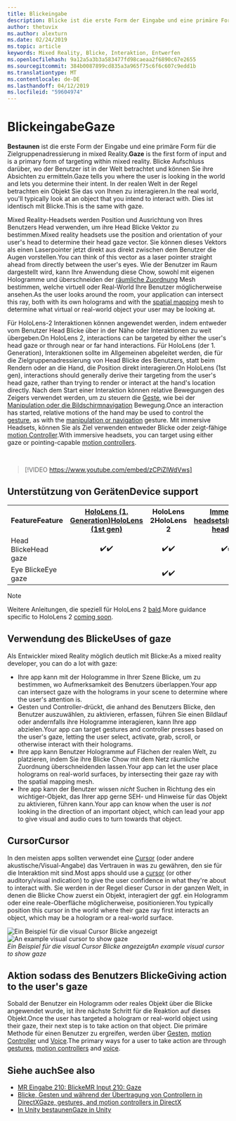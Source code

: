 ```yaml
---
title: Blickeingabe
description: Blicke ist die erste Form der Eingabe und eine primäre Form für die Zielgruppenadressierung in mixed Reality.
author: thetuvix
ms.author: alexturn
ms.date: 02/24/2019
ms.topic: article
keywords: Mixed Reality, Blicke, Interaktion, Entwerfen
ms.openlocfilehash: 9a12a5a3b3a583477fd98caeaa2f6890c67e2655
ms.sourcegitcommit: 384b0087899cd835a3a965f75c6f6c607c9edd1b
ms.translationtype: MT
ms.contentlocale: de-DE
ms.lasthandoff: 04/12/2019
ms.locfileid: "59604974"
---
```

# <a name="gaze"></a><span data-ttu-id="b975f-104">Blickeingabe</span><span class="sxs-lookup"><span data-stu-id="b975f-104">Gaze</span></span>

<span data-ttu-id="b975f-105">**Bestaunen** ist die erste Form der Eingabe und eine primäre Form für die Zielgruppenadressierung in mixed Reality.</span><span class="sxs-lookup"><span data-stu-id="b975f-105">**Gaze** is the first form of input and is a primary form of targeting within mixed reality.</span></span> <span data-ttu-id="b975f-106">Blicke Aufschluss darüber, wo der Benutzer ist in der Welt betrachtet und können Sie ihre Absichten zu ermitteln.</span><span class="sxs-lookup"><span data-stu-id="b975f-106">Gaze tells you where the user is looking in the world and lets you determine their intent.</span></span> <span data-ttu-id="b975f-107">In der realen Welt in der Regel betrachten ein Objekt Sie das von Ihnen zu interagieren.</span><span class="sxs-lookup"><span data-stu-id="b975f-107">In the real world, you'll typically look at an object that you intend to interact with.</span></span> <span data-ttu-id="b975f-108">Dies ist identisch mit Blicke.</span><span class="sxs-lookup"><span data-stu-id="b975f-108">This is the same with gaze.</span></span>

<span data-ttu-id="b975f-109">Mixed Reality-Headsets werden Position und Ausrichtung von Ihres Benutzers Head verwenden, um ihre Head Blicke Vektor zu bestimmen.</span><span class="sxs-lookup"><span data-stu-id="b975f-109">Mixed reality headsets use the position and orientation of your user's head to determine their head gaze vector.</span></span> <span data-ttu-id="b975f-110">Sie können dieses Vektors als einen Laserpointer jetzt direkt aus direkt zwischen dem Benutzer die Augen vorstellen.</span><span class="sxs-lookup"><span data-stu-id="b975f-110">You can think of this vector as a laser pointer straight ahead from directly between the user's eyes.</span></span> <span data-ttu-id="b975f-111">Wie der Benutzer im Raum dargestellt wird, kann Ihre Anwendung diese Chow, sowohl mit eigenen Hologramme und überschneiden der [räumliche Zuordnung](spatial-mapping.md) Mesh bestimmen, welche virtuell oder Real-World Ihre Benutzer möglicherweise ansehen.</span><span class="sxs-lookup"><span data-stu-id="b975f-111">As the user looks around the room, your application can intersect this ray, both with its own holograms and with the [spatial mapping](spatial-mapping.md) mesh to determine what virtual or real-world object your user may be looking at.</span></span>

<span data-ttu-id="b975f-112">Für HoloLens-2 Interaktionen können angewendet werden, indem entweder vom Benutzer Head Blicke über in der Nähe oder Interaktionen zu weit übergeben.</span><span class="sxs-lookup"><span data-stu-id="b975f-112">On HoloLens 2, interactions can be targeted by either the user's head gaze or through near or far hand interactions.</span></span>  <span data-ttu-id="b975f-113">Für HoloLens (der 1. Generation), Interaktionen sollte im Allgemeinen abgeleitet werden, die für die Zielgruppenadressierung von Head Blicke des Benutzers, statt beim Rendern oder an die Hand, die Position direkt interagieren.</span><span class="sxs-lookup"><span data-stu-id="b975f-113">On HoloLens (1st gen), interactions should generally derive their targeting from the user's head gaze, rather than trying to render or interact at the hand's location directly.</span></span> <span data-ttu-id="b975f-114">Nach dem Start einer Interaktion können relative Bewegungen des Zeigers verwendet werden, um zu steuern die [Geste](gestures.md), wie bei der [Manipulation oder die Bildschirmnavigation](gestures.md#composite-gestures) Bewegung.</span><span class="sxs-lookup"><span data-stu-id="b975f-114">Once an interaction has started, relative motions of the hand may be used to control the [gesture](gestures.md), as with the [manipulation or navigation](gestures.md#composite-gestures) gesture.</span></span> <span data-ttu-id="b975f-115">Mit immersive Headsets, können Sie als Ziel verwenden entweder Blicke oder zeigt-fähige [motion Controller](motion-controllers.md).</span><span class="sxs-lookup"><span data-stu-id="b975f-115">With immersive headsets, you can target using either gaze or pointing-capable [motion controllers](motion-controllers.md).</span></span>

<br>

>[!VIDEO https://www.youtube.com/embed/zCPiZlWdVws]

## <a name="device-support"></a><span data-ttu-id="b975f-116">Unterstützung von Geräten</span><span class="sxs-lookup"><span data-stu-id="b975f-116">Device support</span></span>

<table>
<tr>
<th><span data-ttu-id="b975f-117">Feature</span><span class="sxs-lookup"><span data-stu-id="b975f-117">Feature</span></span></th><th style="width:150px"> <span data-ttu-id="b975f-118"><a href="hololens-hardware-details.md">HoloLens (1. Generation)</a></span><span class="sxs-lookup"><span data-stu-id="b975f-118"><a href="hololens-hardware-details.md">HoloLens (1st gen)</a></span></span></th><th style="width:150px"><span data-ttu-id="b975f-119">HoloLens 2</span><span class="sxs-lookup"><span data-stu-id="b975f-119">HoloLens 2</span></span></th><th style="width:150px"> <span data-ttu-id="b975f-120"><a href="immersive-headset-hardware-details.md">Immersive headsets</a></span><span class="sxs-lookup"><span data-stu-id="b975f-120"><a href="immersive-headset-hardware-details.md">Immersive headsets</a></span></span></th>
</tr><tr>
<td> <span data-ttu-id="b975f-121">Head Blicke</span><span class="sxs-lookup"><span data-stu-id="b975f-121">Head gaze</span></span></td><td style="text-align: center;"> <span data-ttu-id="b975f-122">✔️</span><span class="sxs-lookup"><span data-stu-id="b975f-122">✔️</span></span></td><td style="text-align: center;"> <span data-ttu-id="b975f-123">✔️</span><span class="sxs-lookup"><span data-stu-id="b975f-123">✔️</span></span></td><td style="text-align: center;"> <span data-ttu-id="b975f-124">✔️</span><span class="sxs-lookup"><span data-stu-id="b975f-124">✔️</span></span></td>
</tr><tr>
<td> <span data-ttu-id="b975f-125">Eye Blicke</span><span class="sxs-lookup"><span data-stu-id="b975f-125">Eye gaze</span></span></td><td></td><td style="text-align: center;"><span data-ttu-id="b975f-126">✔️</span><span class="sxs-lookup"><span data-stu-id="b975f-126">✔️</span></span></td><td></td>
</tr>
</table>

> [!NOTE]
> <span data-ttu-id="b975f-127">Weitere Anleitungen, die speziell für HoloLens 2 [bald](index.md#news-and-notes).</span><span class="sxs-lookup"><span data-stu-id="b975f-127">More guidance specific to HoloLens 2 [coming soon](index.md#news-and-notes).</span></span>


## <a name="uses-of-gaze"></a><span data-ttu-id="b975f-128">Verwendung des Blicke</span><span class="sxs-lookup"><span data-stu-id="b975f-128">Uses of gaze</span></span>

<span data-ttu-id="b975f-129">Als Entwickler mixed Reality möglich deutlich mit Blicke:</span><span class="sxs-lookup"><span data-stu-id="b975f-129">As a mixed reality developer, you can do a lot with gaze:</span></span>
* <span data-ttu-id="b975f-130">Ihre app kann mit der Hologramme in Ihrer Szene Blicke, um zu bestimmen, wo Aufmerksamkeit des Benutzers überlappen.</span><span class="sxs-lookup"><span data-stu-id="b975f-130">Your app can intersect gaze with the holograms in your scene to determine where the user's attention is.</span></span>
* <span data-ttu-id="b975f-131">Gesten und Controller-drückt, die anhand des Benutzers Blicke, den Benutzer auszuwählen, zu aktivieren, erfassen, führen Sie einen Bildlauf oder andernfalls ihre Hologramme interagieren, kann Ihre app abzielen.</span><span class="sxs-lookup"><span data-stu-id="b975f-131">Your app can target gestures and controller presses based on the user's gaze, letting the user select, activate, grab, scroll, or otherwise interact with their holograms.</span></span>
* <span data-ttu-id="b975f-132">Ihre app kann Benutzer Hologramme auf Flächen der realen Welt, zu platzieren, indem Sie ihre Blicke Chow mit dem Netz räumliche Zuordnung überschneidenden lassen.</span><span class="sxs-lookup"><span data-stu-id="b975f-132">Your app can let the user place holograms on real-world surfaces, by intersecting their gaze ray with the spatial mapping mesh.</span></span>
* <span data-ttu-id="b975f-133">Ihre app kann der Benutzer wissen *nicht* Suchen in Richtung des ein wichtiger-Objekt, das Ihrer app gerne SEH- und Hinweise für das Objekt zu aktivieren, führen kann.</span><span class="sxs-lookup"><span data-stu-id="b975f-133">Your app can know when the user is *not* looking in the direction of an important object, which can lead your app to give visual and audio cues to turn towards that object.</span></span>

## <a name="cursor"></a><span data-ttu-id="b975f-134">Cursor</span><span class="sxs-lookup"><span data-stu-id="b975f-134">Cursor</span></span>

<span data-ttu-id="b975f-135">In den meisten apps sollten verwendet eine [Cursor](cursors.md) (oder andere akustische/Visual-Angabe) das Vertrauen in was zu gewähren, den sie für die Interaktion mit sind.</span><span class="sxs-lookup"><span data-stu-id="b975f-135">Most apps should use a [cursor](cursors.md) (or other auditory/visual indication) to give the user confidence in what they're about to interact with.</span></span> <span data-ttu-id="b975f-136">Sie werden in der Regel dieser Cursor in der ganzen Welt, in denen die Blicke Chow zuerst ein Objekt, interagiert der ggf. ein Hologramm oder eine reale-Oberfläche möglicherweise, positionieren.</span><span class="sxs-lookup"><span data-stu-id="b975f-136">You typically position this cursor in the world where their gaze ray first interacts an object, which may be a hologram or a real-world surface.</span></span>

<span data-ttu-id="b975f-137">![Ein Beispiel für die visual Cursor Blicke angezeigt](images/cursor.jpg)</span><span class="sxs-lookup"><span data-stu-id="b975f-137">![An example visual cursor to show gaze](images/cursor.jpg)</span></span><br>
<span data-ttu-id="b975f-138">*Ein Beispiel für die visual Cursor Blicke angezeigt*</span><span class="sxs-lookup"><span data-stu-id="b975f-138">*An example visual cursor to show gaze*</span></span>

## <a name="giving-action-to-the-users-gaze"></a><span data-ttu-id="b975f-139">Aktion sodass des Benutzers Blicke</span><span class="sxs-lookup"><span data-stu-id="b975f-139">Giving action to the user's gaze</span></span>

<span data-ttu-id="b975f-140">Sobald der Benutzer ein Hologramm oder reales Objekt über die Blicke angewendet wurde, ist ihre nächste Schritt für die Reaktion auf dieses Objekt.</span><span class="sxs-lookup"><span data-stu-id="b975f-140">Once the user has targeted a hologram or real-world object using their gaze, their next step is to take action on that object.</span></span> <span data-ttu-id="b975f-141">Die primäre Methode für einen Benutzer zu ergreifen, werden über [Gesten](gestures.md), [motion Controller](motion-controllers.md) und [Voice](voice-input.md).</span><span class="sxs-lookup"><span data-stu-id="b975f-141">The primary ways for a user to take action are through [gestures](gestures.md), [motion controllers](motion-controllers.md) and [voice](voice-input.md).</span></span>

## <a name="see-also"></a><span data-ttu-id="b975f-142">Siehe auch</span><span class="sxs-lookup"><span data-stu-id="b975f-142">See also</span></span>
* [<span data-ttu-id="b975f-143">MR Eingabe 210: Blicke</span><span class="sxs-lookup"><span data-stu-id="b975f-143">MR Input 210: Gaze</span></span>](holograms-210.md)
* [<span data-ttu-id="b975f-144">Blicke, Gesten und während der Übertragung von Controllern in DirectX</span><span class="sxs-lookup"><span data-stu-id="b975f-144">Gaze, gestures, and motion controllers in DirectX</span></span>](gaze,-gestures,-and-motion-controllers-in-directx.md)
* [<span data-ttu-id="b975f-145">In Unity bestaunen</span><span class="sxs-lookup"><span data-stu-id="b975f-145">Gaze in Unity</span></span>](gaze-in-unity.md)
